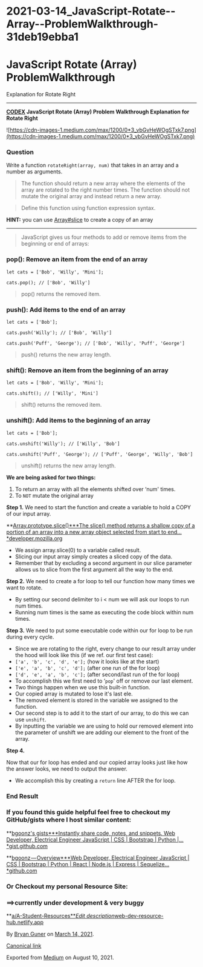 # 2021-03-14_JavaScript-Rotate--Array--ProblemWalkthrough-31deb19ebba1

# JavaScript Rotate (Array) ProblemWalkthrough

Explanation for Rotate Right

---

**[CODEX](http://medium.com/codex)
JavaScript Rotate (Array) Problem Walkthrough
Explanation for Rotate Right**

![https://cdn-images-1.medium.com/max/1200/0*3_vbGvHeWOgSTxk7.png](https://cdn-images-1.medium.com/max/1200/0*3_vbGvHeWOgSTxk7.png)

### Question

Write a function `rotateRight(array, num)` that takes in an array and a number as arguments.

> The function should return a new array where the elements of the array are rotated to the right number times.
The function should not mutate the original array and instead return a new array.
> 

> Define this function using function expression syntax.
> 

**HINT:** you can use [Array#slice](https://developer.mozilla.org/en-US/docs/Web/JavaScript/Reference/Global_Objects/Array/slice) to create a copy of an array

---

> JavaScript gives us four methods to add or remove items from the beginning or end of arrays:
> 

### pop(): Remove an item from the end of an array

```
let cats = ['Bob', 'Willy', 'Mini'];
```

```
cats.pop(); // ['Bob', 'Willy']
```

> pop() returns the removed item.
> 

### push(): Add items to the end of an array

```
let cats = ['Bob'];
```

```
cats.push('Willy'); // ['Bob', 'Willy']
```

```
cats.push('Puff', 'George'); // ['Bob', 'Willy', 'Puff', 'George']
```

> push() returns the new array length.
> 

### shift(): Remove an item from the beginning of an array

```
let cats = ['Bob', 'Willy', 'Mini'];
```

```
cats.shift(); // ['Willy', 'Mini']
```

> shift() returns the removed item.
> 

### unshift(): Add items to the beginning of an array

```
let cats = ['Bob'];
```

```
cats.unshift('Willy'); // ['Willy', 'Bob']
```

```
cats.unshift('Puff', 'George'); // ['Puff', 'George', 'Willy', 'Bob']
```

> unshift() returns the new array length.
> 

**We are being asked for two things:**

1. To return an array with all the elements shifted over ‘num' times.
2. To `NOT` mutate the original array

**Step 1.**
We need to start the function and create a variable to hold a COPY of our input array.

**[Array.prototype.slice()***The slice() method returns a shallow copy of a portion of an array into a new array object selected from start to end…*developer.mozilla.org](https://developer.mozilla.org/en-US/docs/Web/JavaScript/Reference/Global_Objects/Array/slice)

- We assign array.slice(0) to a variable called result.
- Slicing our input array simply creates a sliced copy of the data.
- Remember that by excluding a second argument in our slice parameter allows us to slice from the first argument all the way to the end.

**Step 2.**
We need to create a for loop to tell our function how many times we want to rotate.

- By setting our second delimiter to i < num we will ask our loops to run num times.
- Running num times is the same as executing the code block within num times.

**Step 3.**
We need to put some executable code within our for loop to be run during every cycle.

- Since we are rotating to the right, every change to our result array under the hood will look like this (if we ref. our first test case):
- `['a', 'b', 'c', 'd', 'e'];` (how it looks like at the start)
- `['e', 'a', 'b', 'c', 'd'];` (after one run of the for loop)
- `['d', 'e', 'a', 'b', 'c'];` (after second/last run of the for loop)
- To accomplish this we first need to ‘`pop`' off or remove our last element.
- Two things happen when we use this built-in function.
- Our copied array is mutated to lose it's last ele.
- The removed element is stored in the variable we assigned to the function.
- Our second step is to add it to the start of our array, to do this we can use `unshift`.
- By inputting the variable we are using to hold our removed element into the parameter of unshift we are adding our element to the front of the array.

**Step 4.**

Now that our for loop has ended and our copied array looks just like how the answer looks, we need to output the answer.

- We accomplish this by creating a `return` line AFTER the for loop.

### End Result

### If you found this guide helpful feel free to checkout my GitHub/gists where I host similar content:

**[bgoonz's gists***Instantly share code, notes, and snippets. Web Developer, Electrical Engineer JavaScript | CSS | Bootstrap | Python |…*gist.github.com](https://gist.github.com/bgoonz)

**[bgoonz — Overview***Web Developer, Electrical Engineer JavaScript | CSS | Bootstrap | Python | React | Node.js | Express | Sequelize…*github.com](https://github.com/bgoonz)

### Or Checkout my personal Resource Site:

### **==>currently under development & very buggy**

**[a/A-Student-Resources***Edit description*web-dev-resource-hub.netlify.app](https://web-dev-resource-hub.netlify.app/)

By [Bryan Guner](https://medium.com/@bryanguner) on [March 14, 2021](https://medium.com/p/31deb19ebba1).

[Canonical link](https://medium.com/@bryanguner/javascript-rotate-array-problemwalkthrough-31deb19ebba1)

Exported from [Medium](https://medium.com/) on August 10, 2021.

